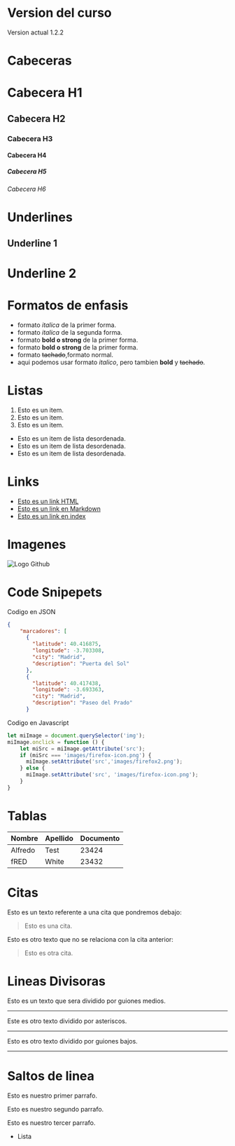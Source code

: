 # Version del curso
Version actual 1.2.2

# Cabeceras
# Cabecera H1
## Cabecera H2
### Cabecera H3
#### Cabecera H4
##### Cabecera H5
###### Cabecera H6

# Underlines
Underline 1
-----------

Underline 2
===========

# Formatos de enfasis
- formato *italica* de la primer forma.
- formato _italica_ de la segunda forma.
- formato **bold o strong** de la primer forma.
- formato __bold o strong__ de la primer forma.
- formato ~~tachado~~,formato normal.
- aqui podemos usar formato *italico*, pero tambien **bold** y ~~tachado~~.

# Listas
1. Esto es un item.
2. Esto es un item.
3. Esto es un item.
- Esto es un item de lista desordenada.  
- Esto es un item de lista desordenada.  
- Esto es un item de lista desordenada.  

# Links
- <a href="http://google.com">Esto es un link HTML</a>
- [Esto es un link en Markdown](http://www.google.com)
- [Esto es un link en index](index.html)

# Imagenes
![Logo Github](https://www.google.com/url?sa=i&url=https%3A%2F%2Fwww.freepng.es%2Fpng-oez8r2%2F&psig=AOvVaw1E6cpFL9OAdelrXiiNckeC&ust=1650930335773000&source=images&cd=vfe&ved=0CAwQjRxqFwoTCKi3uPXwrfcCFQAAAAAdAAAAABAJ)

# Code Snipepets
Codigo en JSON
```JSON
{
    "marcadores": [
      {
        "latitude": 40.416875,
        "longitude": -3.703308,
        "city": "Madrid",
        "description": "Puerta del Sol"
      },
      {
        "latitude": 40.417438,
        "longitude": -3.693363,
        "city": "Madrid",
        "description": "Paseo del Prado"
      }
```
Codigo en Javascript
```Javascript
let miImage = document.querySelector('img');
miImage.onclick = function () {
    let miSrc = miImage.getAttribute('src');
    if (miSrc === 'images/firefox-icon.png') {
      miImage.setAttribute('src','images/firefox2.png');
    } else {
      miImage.setAttribute('src', 'images/firefox-icon.png');
    }
}
```

# Tablas
| Nombre | Apellido | Documento |
|--------|----------|-----------|
| Alfredo| Test     | 23424     |
| fRED   | White    | 23432     |


# Citas
Esto es un texto referente a una cita que pondremos debajo:
> Esto es una cita.

Esto es otro texto que no se relaciona con la cita anterior:
> Esto es otra cita.

# Lineas Divisoras
Esto es un texto que sera dividido por guiones medios.

---
Este es otro texto dividido por asteriscos.


***

Esto es otro texto dividido por guiones bajos.

___

# Saltos de linea
Esto es nuestro primer parrafo.

Esto es nuestro segundo parrafo.

Esto es nuestro tercer parrafo.
- Lista
